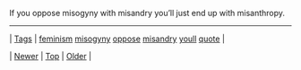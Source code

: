 <!--
title: If you oppose misogyny with misandry you&rsquo;ll just end up with misanthropy.
date: 2020-06-28T15:27:00.180Z
tags: feminism, misogyny, oppose, misandry, youll, quote
-->




If you oppose misogyny with misandry you&rsquo;ll just end up with misanthropy.

<!--BOTTOM-POST-NAVIGATION-->
---

| [Tags](tags.md) | [feminism](tag-feminism.md) [misogyny](tag-misogyny.md) [oppose](tag-oppose.md) [misandry](tag-misandry.md) [youll](tag-youll.md) [quote](tag-quote.md) |

| [Newer](64395529613.md) | [Top](index.md) | [Older](64463887487.md) |